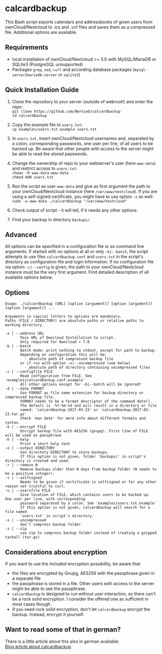 # calcardbackup

This Bash script exports calendars and addressbooks of given users from ownCloud/Nextcloud to .ics and .vcf files and saves them as a compressed file. Additional options are available.  

## Requirements

- local installation of ownCloud/Nextcloud >= 5.0 with MySQL/MariaDB or SQLite3 (PostgreSQL unsupported)
- Packages `grep`, `sed`, `curl` and according database packages (`mysql-server`/`mariadb-server` or `sqlite3`)

## Quick Installation Guide

1. Clone the repository to your server (outside of webroot!) and enter the repo:  
`git clone https://github.com/BernieO/calcardbackup`  
`cd calcardbackup`

2. Copy the example file to `users.txt`:  
`cp examples/users.txt.example users.txt`

3. In `users.txt`, insert ownCloud/Nextcloud usernames and, separated by a colon, corresponding passwords, one user per line, of all users to be backed up. Be aware that other people with access to the server might be able to read the stored passwords.

4. Change the ownership of repo to your webserver's user (here `www-data`) and restrict access to `users.txt`:  
`chown -R www-data:www-data .`  
`chmod 600 users.txt`

5. Run the script as user `www-data` and give as first argument the path to your ownCloud/Nextcloud instance (here `/var/www/nextcloud`). If you are using a self-signed certificate, you might have to use option `-s` as well:  
`sudo -u www-data ./calcardbackup "/var/www/nextcloud"`

6. Check output of script - it will tell, if it needs any other options.

7. Find your backup in directory `backups/`.

## Advanced

All options can be specified in a configuration file or as command line arguments. If started with no options at all or only `-b|--batch`, the script attempts to use files `calcardbackup.conf` and `users.txt` in the script's directory as configuration file and login information.
If no configuration file via option `-c|--config` is given, the path to your ownCloud/Nextcloud instance must be the very first argument. Find detailed description of all available options below.

## Options
```
Usage: ./calcardbackup [URL] [option [argument]] [option [argument]] [option [argument]] ...

Arguments in capital letters to options are mandatory.
Paths (FILE / DIRECTORY) are absolute paths or relative paths to working directory.

-a | --address URL
       Pass URL of Owncloud Installation to script.
       Only required for Owncloud < 7.0
-b | --batch
       Batch mode: print nothing to stdout, except for path to backup.
       Depending on configuration this will be:
         - absolute path of compressed backup file
       or if run with option -x|--uncompressed (see below)
         - absolute path of directory containing uncompressed files
-c | --configfile FILE
       Read configuration from FILE. See 'examples/calcardbackup.conf.example'
       All other options except for -b|--batch will be ignored!
-d | --date FORMAT
       Use FORMAT as file name extension for backup directory or compressed backup file.
       FORMAT needs to be a format descriptor of the command date().
       The default is -%Y-%m-%d and will result in a directory or file
       named: 'calcardbackup-2017-03-23' or 'calcardbackup-2017-03-23.tar.gz'
       Check 'man date' for more info about different formats and syntax.
-e | --encrypt FILE
       Encrypt backup file with AES256 (gnupg). First line of FILE will be used as passphrase
-h | --help
       Print a short help text 
-o | --output DIRECTORY
       Use directory DIRECTORY to store backups.
       If this option is not given, folder 'backups/' in script's directory is created and used.
-r | --remove N
       Remove backups older than N days from backup folder (N needs to be a positive integer).
-s | --selfsigned
       Needs to be given if certificate is selfsigned or for any other reason not trustful to curl.
-u | --usersfile FILE
       Give location of FILE, which contains users to be backed up. One user per line, with corresponding
       password separated by a colon. See 'examples/users.txt.example'
       If this option is not given, calcardbackup will search for a file named
       'users.txt' in script's directory.
-x | --uncompressed
       don't compress backup folder
-z | --zip
       use zip to compress backup folder instead of creating a gzipped tarball (tar.gz)
```

## Considerations about encryption
If you want to use the included encryption possibility, be aware that:
- the files are encrypted by Gnupg, AES256 with the passphrase given in a separate file
- the passphrase is stored in a file. Other users with access to the server might be able to see the passphrase.
- `calcardbackup` is designed to run without user interaction, so there can't be a rock solid encryption. I consider the offered one as sufficient in most cases though.
- if you need rock solid encryption, don't let `calcardbackup` encrypt the backup. Instead, encrypt it yourself.

## Want to read some of that in german?

There is a little article about this also in german available:  
[Blog article about calcardbackup](https://bob.gatsmas.de/articles/calcardbackup-kalender-und-adressbuchbackup-von-owncloud-nextcloud)
